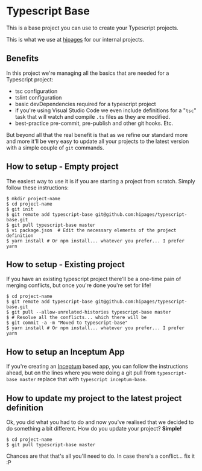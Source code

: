 Typescript Base
====

This is a base project you can use to create your Typescript projects.

This is what we use at [hipages](https://www.hipages.com.au) for our internal projects.

Benefits
-------

In this project we're managing all the basics that are needed for a Typescript project:
- tsc configuration
- tslint configuration
- basic devDependencies required for a typescript project
- if you're using Visual Studio Code we even include definitions for a "`tsc`" task that will watch and compile `.ts` files as they are modified.
- best-practice pre-commit, pre-publish and other git hooks. Etc.

But beyond all that the real benefit is that as we refine our standard more and more it'll be very easy to update all your projects to the latest version with a simple couple of `git` commands.

How to setup - Empty project
-------

The easiest way to use it is if you are starting a project from scratch. Simply follow these instructions:

```
$ mkdir project-name
$ cd project-name
$ git init
$ git remote add typescript-base git@github.com:hipages/typescript-base.git
$ git pull typescript-base master
$ vi package.json  # Edit the necessary elements of the project definition
$ yarn install # Or npm install... whatever you prefer... I prefer yarn
```

How to setup - Existing project
-------

If you have an existing typescript project there'll be a one-time pain of merging conflicts, but once you're done you're set for life!

```
$ cd project-name
$ git remote add typescript-base git@github.com:hipages/typescript-base.git
$ git pull --allow-unrelated-histories typescript-base master
$ # Resolve all the conflicts... which there will be
$ git commit -a -m "Moved to typescript-base"
$ yarn install # Or npm install... whatever you prefer... I prefer yarn
```

How to setup an Inceptum App
----
If you're creating an [Inceptum](https://inceptum.io/) based app, you can follow the instructions ahead, but on the lines where you were doing a git pull from `typescript-base master` replace that with `typescript inceptum-base`.


How to update my project to the latest project definition
---
Ok, you did what you had to do and now you've realised that we decided to do something a bit different. How do you update your project?  **Simple!**

```
$ cd project-name
$ git pull typescript-base master
```

Chances are that that's all you'll need to do. In case there's a conflict... fix it :P